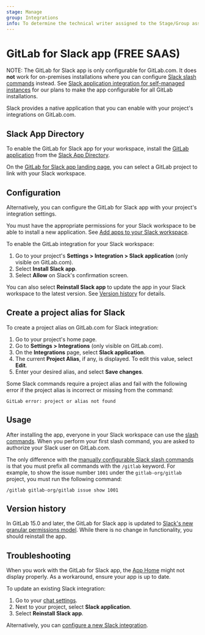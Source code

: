 ```yaml
---
stage: Manage
group: Integrations
info: To determine the technical writer assigned to the Stage/Group associated with this page, see https://about.gitlab.com/handbook/product/ux/technical-writing/#assignments
---
```


# GitLab for Slack app **(FREE SAAS)**

NOTE:
The GitLab for Slack app is only configurable for GitLab.com. It does **not**
work for on-premises installations where you can configure
[Slack slash commands](slack_slash_commands.md) instead. See
[Slack application integration for self-managed instances](https://gitlab.com/gitlab-org/gitlab/-/issues/28164)
for our plans to make the app configurable for all GitLab installations.

Slack provides a native application that you can enable with your project's
integrations on GitLab.com.

## Slack App Directory

To enable the GitLab for Slack app for your workspace,
install the [GitLab application](https://slack-platform.slack.com/apps/A676ADMV5-gitlab)
from the [Slack App Directory](https://slack.com/apps).

On the [GitLab for Slack app landing page](https://gitlab.com/-/profile/slack/edit),
you can select a GitLab project to link with your Slack workspace.

## Configuration

Alternatively, you can configure the GitLab for Slack app with your project's
integration settings.

You must have the appropriate permissions for your Slack
workspace to be able to install a new application. See
[Add apps to your Slack workspace](https://slack.com/help/articles/202035138-Add-apps-to-your-Slack-workspace).

To enable the GitLab integration for your Slack workspace:

1. Go to your project's **Settings > Integration > Slack application** (only
   visible on GitLab.com).
1. Select **Install Slack app**.
1. Select **Allow** on Slack's confirmation screen.

You can also select **Reinstall Slack app** to update the app in your Slack workspace
to the latest version. See [Version history](#version-history) for details.

## Create a project alias for Slack

To create a project alias on GitLab.com for Slack integration:

1. Go to your project's home page.
1. Go to **Settings > Integrations** (only visible on GitLab.com).
1. On the **Integrations** page, select **Slack application**.
1. The current **Project Alias**, if any, is displayed. To edit this value,
   select **Edit**.
1. Enter your desired alias, and select **Save changes**.

Some Slack commands require a project alias and fail with the following error
if the project alias is incorrect or missing from the command:

```plaintext
GitLab error: project or alias not found
```

## Usage

After installing the app, everyone in your Slack workspace can
use the [slash commands](../../../integration/slash_commands.md).
When you perform your first slash command, you are asked to
authorize your Slack user on GitLab.com.

The only difference with the [manually configurable Slack slash commands](slack_slash_commands.md)
is that you must prefix all commands with the `/gitlab` keyword. For example,
to show the issue number `1001` under the `gitlab-org/gitlab`
project, you must run the following command:

```plaintext
/gitlab gitlab-org/gitlab issue show 1001
```

## Version history

In GitLab 15.0 and later, the GitLab for Slack app is updated to [Slack's new granular permissions model](https://medium.com/slack-developer-blog/more-precision-less-restrictions-a3550006f9c3). While there is no change in functionality, you should reinstall the app.

## Troubleshooting

When you work with the GitLab for Slack app, the
[App Home](https://api.slack.com/start/overview#app_home) might not display properly.
As a workaround, ensure your app is up to date.

To update an existing Slack integration:

1. Go to your [chat settings](https://gitlab.com/-/profile/chat_names).
1. Next to your project, select **Slack application**.
1. Select **Reinstall Slack app**.

Alternatively, you can [configure a new Slack integration](https://about.gitlab.com/solutions/slack/).
